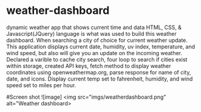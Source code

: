 # weather-dashboard
dynamic weather app that shows current time and data
HTML, CSS, & Javascript(JQuery) language is what was used to build this weather dashboard. When searching a city of choice for current weather update. 
This application displays current date, humidity, uv index, temperature, and wind speed, but also will give you an update on the incoming weather.
Declared a varible to cache city search, four loop to search if cities exist within storage, created API keys, fetch method to display weather coordinates using
openweathermap.org, parse response for name of city, date, and icons. Display current temp set to fahrenheit, humidity, and wind speed set to miles per hour.

#Screen shot
![image]
<img src="imgs/weatherdashboard.png" alt="Weather dashboard>
